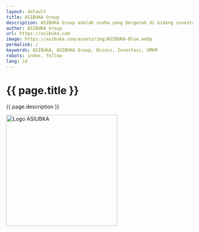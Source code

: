 ```yaml
---
layout: default
title: ASIBUKA Group
description: ASIBUKA Group adalah usaha yang bergerak di bidang investasi di bidang UMKM baik offline maupun online, berbasis teknologi ataupun konvensional.
author: ASIBUKA Group
url: https://asibuka.com
image: https://asibuka.com/assets/img/ASIBUKA-Blue.webp
permalink: /
keywords: ASIBUKA, ASIBUKA Group, Bisnis, Investasi, UMKM
robots: index, follow
lang: id
---
```

<h1 class='main-heading' id='EmbedTitle'>{{ page.title }}</h1>
<div class='media-container' id='EmbedContent'></div>
<div class='hide-on-embed'>
<p>{{ page.description }}</p>
<img src='https://asibuka.com/assets/img/ASIBUKA-Blue.webp' width='300' height='300' alt='Logo ASIUBKA' title='Logo ASIUBKA'>
</div>
<script>
    (function() {
    const params = new URLSearchParams(window.location.search);
    const title = params.get('title') || 'Embedded Content';
    const short = params.get('short') || '';
    const orientation = params.get('orientation') || 'landscape';
    const id = params.get('id');

    const embedContainer = document.getElementById('EmbedContent');
    const embedTitle = document.getElementById('EmbedTitle');

    // Set document title
    document.title = title;

    // Set visible title content
    if (embedTitle) {
      embedTitle.textContent = '';
      embedTitle.append(title);
    }

    // Apply orientation class (default to 'landscape')
    if (embedContainer) {
      embedContainer.classList.add(orientation);
    }

    // Create iframe only if both short and id are provided
    if (short && id && embedContainer) {
      const iframe = document.createElement('iframe');
      iframe.src = `https://${short}/${id}`;
      iframe.title = title;
      iframe.width = '100%';
      iframe.height = '400';
      iframe.style.border = 'none';
      iframe.setAttribute('class', 'media');
      iframe.setAttribute('allowfullscreen', '');
      iframe.setAttribute('frameborder', '0');
      iframe.setAttribute('allow', 'accelerometer; autoplay; clipboard-write; encrypted-media; gyroscope; picture-in-picture; web-share');
      iframe.setAttribute('referrerpolicy', 'strict-origin-when-cross-origin');

      embedContainer.appendChild(iframe);
    }

    // Remove elements with class .hide-on-embed entirely
    document.querySelectorAll('.hide-on-embed').forEach(el => {
      el.remove();
    });

    // Clear URL parameters from the address bar
    if (window.history.replaceState) {
      const cleanUrl = window.location.origin + window.location.pathname;
      window.history.replaceState({}, title, cleanUrl);
    }
  })();
  </script>